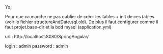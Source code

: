 Yo,

Pour que ca marche ne pas oublier de créer les tables + init de ces tables (voir le fichier structureAndDate.sql.old).
De plus il faut configurer comme il faut projet.base-dir et la bdd mysql (application.yml)


url : http://localhost:8080/SpringAngular/

login : admin
password : admin